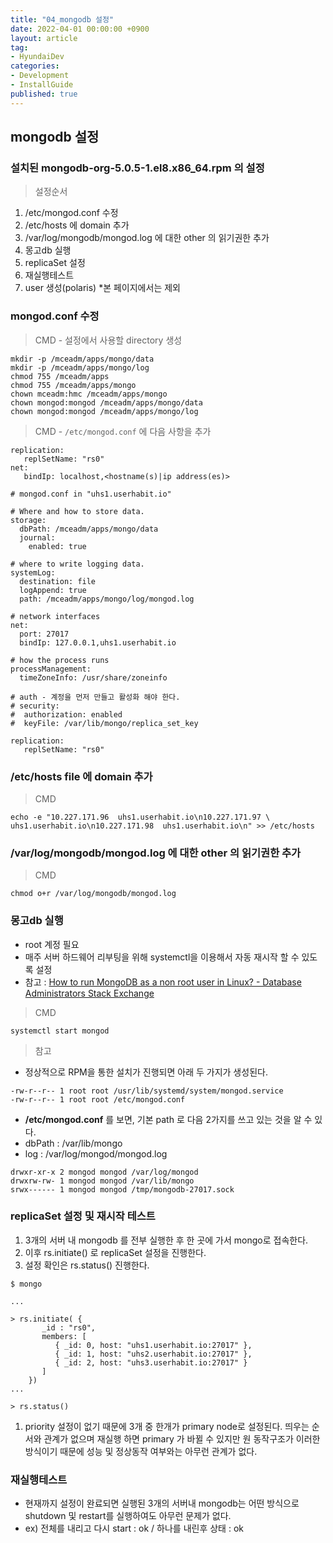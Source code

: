 ```yaml
---
title: "04_mongodb 설정"
date: 2022-04-01 00:00:00 +0900
layout: article
tag: 
- HyundaiDev
categories: 
- Development
- InstallGuide
published: true
---
```

## mongodb 설정

### 설치된 mongodb-org-5.0.5-1.el8.x86_64.rpm 의 설정

> 설정순서
> 
1. /etc/mongod.conf 수정
2. /etc/hosts 에 domain 추가
3. /var/log/mongodb/mongod.log 에 대한 other 의 읽기권한 추가
4. 몽고db 실행
5. replicaSet 설정  
6. 재실행테스트
7. user 생성(polaris) *본 페이지에서는 제외

### mongod.conf 수정

> CMD - 설정에서 사용할 directory 생성
> 

```
mkdir -p /mceadm/apps/mongo/data
mkdir -p /mceadm/apps/mongo/log
chmod 755 /mceadm/apps
chmod 755 /mceadm/apps/mongo
chown mceadm:hmc /mceadm/apps/mongo
chown mongod:mongod /mceadm/apps/mongo/data
chown mongod:mongod /mceadm/apps/mongo/log
```

> CMD -  `/etc/mongod.conf` 에 다음 사항을 추가
> 

```
replication:
   replSetName: "rs0"
net:
   bindIp: localhost,<hostname(s)|ip address(es)>
```

```
# mongod.conf in "uhs1.userhabit.io"

# Where and how to store data.
storage:
  dbPath: /mceadm/apps/mongo/data
  journal:
    enabled: true

# where to write logging data.
systemLog:
  destination: file
  logAppend: true
  path: /mceadm/apps/mongo/log/mongod.log

# network interfaces
net:
  port: 27017
  bindIp: 127.0.0.1,uhs1.userhabit.io

# how the process runs
processManagement:
  timeZoneInfo: /usr/share/zoneinfo

# auth - 계정을 먼저 만들고 활성화 해야 한다.
# security:
#  authorization: enabled
#  keyFile: /var/lib/mongo/replica_set_key

replication:
   replSetName: "rs0"
```

### /etc/hosts file 에 domain 추가

> CMD
> 

```
echo -e "10.227.171.96  uhs1.userhabit.io\n10.227.171.97 \
uhs1.userhabit.io\n10.227.171.98  uhs1.userhabit.io\n" >> /etc/hosts
```

### /var/log/mongodb/mongod.log 에 대한 other 의 읽기권한 추가

> CMD
> 

```
chmod o+r /var/log/mongodb/mongod.log
```

### 몽고db 실행

- root 계정 필요
- 매주 서버 하드웨어 리부팅을 위해 systemctl을 이용해서 자동 재시작 할 수 있도록 설정
- 참고 :  [How to run MongoDB as a non root user in Linux? - Database Administrators Stack Exchange](https://dba.stackexchange.com/questions/132544/how-to-run-mongodb-as-a-non-root-user-in-linux)

> CMD
> 

```
systemctl start mongod
```

> 참고
> 
- 정상적으로 RPM을 통한 설치가 진행되면 아래 두 가지가 생성된다.

```
-rw-r--r-- 1 root root /usr/lib/systemd/system/mongod.service
-rw-r--r-- 1 root root /etc/mongod.conf
```

- **/etc/mongod.conf** 를 보면, 기본 path 로 다음 2가지를 쓰고 있는 것을 알 수 있다.
- dbPath : /var/lib/mongo
- log : /var/log/mongod/mongod.log

```
drwxr-xr-x 2 mongod mongod /var/log/mongod
drwxrw-rw- 1 mongod mongod /var/lib/mongo
srwx------ 1 mongod mongod /tmp/mongodb-27017.sock
```

### replicaSet 설정 및 재시작 테스트

1. 3개의 서버 내 mongodb 를 전부 실행한 후 한 곳에 가서 mongo로 접속한다. 
2. 이후 rs.initiate() 로 replicaSet 설정을 진행한다. 
3. 설정 확인은 rs.status() 진행한다. 

```
$ mongo

...

> rs.initiate( {
       _id : "rs0",
       members: [
          { _id: 0, host: "uhs1.userhabit.io:27017" },
          { _id: 1, host: "uhs2.userhabit.io:27017" },
          { _id: 2, host: "uhs3.userhabit.io:27017" }
       ]
    })
...

> rs.status()
```

1. priority 설정이 없기 때문에 3개 중 한개가 primary node로 설정된다.  띄우는 순서와 관계가 없으며 재실행 하면 primary 가 바뀔 수 있지만 원 동작구조가 이러한 방식이기 때문에 성능 및 정상동작 여부와는 아무런 관계가 없다.

### 재실행테스트

- 현재까지 설정이 완료되면 실행된 3개의 서버내 mongodb는 어떤 방식으로 shutdown 및 restart를 실행하여도 아무런 문제가 없다.
- ex) 전체를 내리고 다시 start : ok / 하나를 내린후 상태 : ok